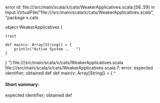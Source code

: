 error id: file://<WORKSPACE>/src/main/scala/x/cats/WeakerApplicatives.scala:[56..59) in Input.VirtualFile("file://<WORKSPACE>/src/main/scala/x/cats/WeakerApplicatives.scala", "package x.cats

object WeakerApplicatives {
	
	trait 

	def main(v: Array[String]) = {
		println("Active System ..	")
	}
}
")
file://<WORKSPACE>/src/main/scala/x/cats/WeakerApplicatives.scala
file://<WORKSPACE>/src/main/scala/x/cats/WeakerApplicatives.scala:7: error: expected identifier; obtained def
	def main(v: Array[String]) = {
 ^
#### Short summary: 

expected identifier; obtained def